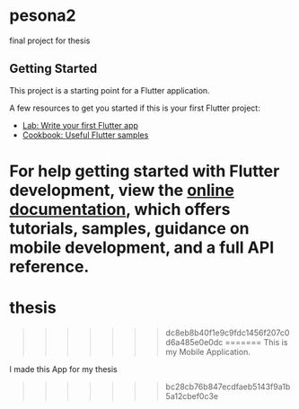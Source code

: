# pesona2

final project for thesis

## Getting Started

This project is a starting point for a Flutter application.

A few resources to get you started if this is your first Flutter project:

- [Lab: Write your first Flutter app](https://docs.flutter.dev/get-started/codelab)
- [Cookbook: Useful Flutter samples](https://docs.flutter.dev/cookbook)

For help getting started with Flutter development, view the
[online documentation](https://docs.flutter.dev/), which offers tutorials,
samples, guidance on mobile development, and a full API reference.
=======
# thesis
>>>>>>> dc8eb8b40f1e9c9fdc1456f207c0d6a485e0e0dc
=======
This is my Mobile Application.

I made this App for my thesis
>>>>>>> bc28cb76b847ecdfaeb5143f9a1b5a12cbef0c3e
